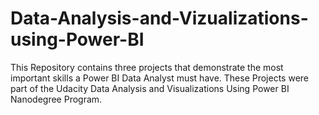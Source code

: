 # Data-Analysis-and-Vizualizations-using-Power-BI
This Repository contains three projects that demonstrate the most important skills a Power BI Data Analyst must have. These Projects were part of the Udacity Data Analysis and Visualizations Using Power BI Nanodegree Program. 
